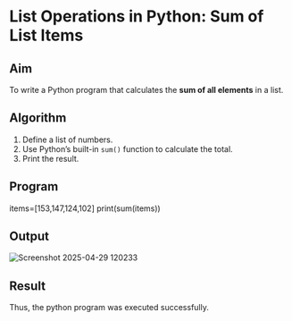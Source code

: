 # List Operations in Python: Sum of List Items

##  Aim
To write a Python program that calculates the **sum of all elements** in a list.

## Algorithm
1. Define a list of numbers.
2. Use Python’s built-in `sum()` function to calculate the total.
3. Print the result.

## Program
items=[153,147,124,102]
print(sum(items))

## Output

![Screenshot 2025-04-29 120233](https://github.com/user-attachments/assets/c459f7ba-80e3-4ba0-8dfc-fe6e998a5a2b)
## Result

Thus, the python program was executed successfully.
